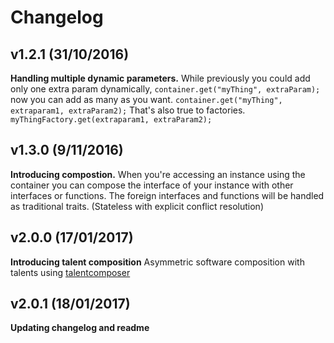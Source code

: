 # Changelog

## v1.2.1 (31/10/2016)
**Handling multiple dynamic parameters.** While previously you could add only one extra param dynamically, `container.get("myThing", extraParam);` now you can add as many as you want. `container.get("myThing", extraparam1, extraParam2);` That's also true to factories. `myThingFactory.get(extraparam1, extraParam2);`
## v1.3.0 (9/11/2016)
**Introducing compostion.** When you're accessing an instance using the container you can compose the interface of your instance with other interfaces or functions. The foreign interfaces and functions will be handled as traditional traits. (Stateless with explicit conflict resolution)
## v2.0.0 (17/01/2017)
**Introducing talent composition** Asymmetric software composition with talents using [talentcomposer](https://www.npmjs.com/package/talentcomposer)
## v2.0.1 (18/01/2017)
**Updating changelog and readme**
